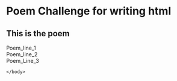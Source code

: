 <!DOCTYPE HTML>
<html>
    <head>
        <title>Spin-off of "Challenge: Write a Poem"</title>
        <meta charset="utf-8">
    </head>
    <body>
    <h1>Poem Challenge for writing html</h1>
    <h2>This is the poem</h2>
    <p>
    Poem_line_1<br>
    Poem_line_2<br>
    Poem_Line_3<br>
    </p>
        
    
    
    
    </body>
</html>
